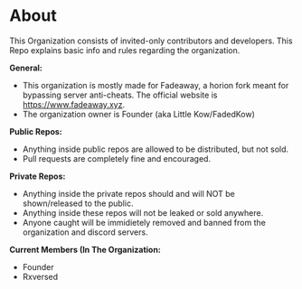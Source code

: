 # About

This Organization consists of invited-only contributors and developers.
This Repo explains basic info and rules regarding the organization.


**General:**
* This organization is mostly made for Fadeaway, a horion fork meant for bypassing server anti-cheats. The official website is https://www.fadeaway.xyz.
* The organization owner is Founder (aka Little Kow/FadedKow)

**Public Repos:**
* Anything inside public repos are allowed to be distributed, but not sold.
* Pull requests are completely fine and encouraged.

**Private Repos:**
* Anything inside the private repos should and will NOT be shown/released to the public.
* Anything inside these repos will not be leaked or sold anywhere.
* Anyone caught will be immidietely removed and banned from the organization and discord servers.

**Current Members (In The Organization:**
* Founder
* Rxversed
